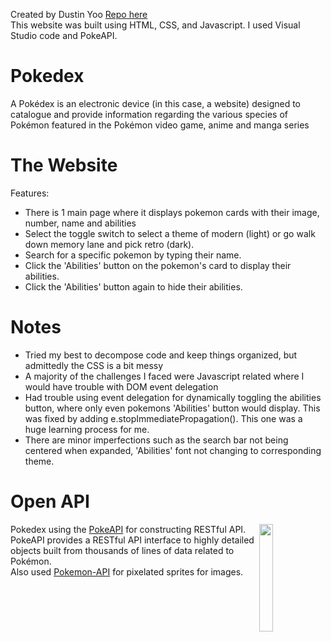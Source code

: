 Created by Dustin Yoo
[Repo here](https://github.com/dusyoo/Pokedex)
<br>
This website was built using HTML, CSS, and Javascript. I used Visual Studio code and PokeAPI.

# Pokedex

A Pokédex is an electronic device (in this case, a website) designed to catalogue and provide information regarding the various species of Pokémon featured in the Pokémon video game, anime and manga series

# The Website

Features:

- There is 1 main page where it displays pokemon cards with their image, number, name and abilities
- Select the toggle switch to select a theme of modern (light) or go walk down memory lane and pick retro (dark).
- Search for a specific pokemon by typing their name.
- Click the 'Abilities' button on the pokemon's card to display their abilities.
- Click the 'Abilities' button again to hide their abilities.

# Notes

- Tried my best to decompose code and keep things organized, but admittedly the CSS is a bit messy
- A majority of the challenges I faced were Javascript related where I would have trouble with DOM event delegation
- Had trouble using event delegation for dynamically toggling the abilities button, where only even pokemons 'Abilities' button would display. This was fixed by adding e.stopImmediatePropagation(). This one was a huge learning process for me.
- There are minor imperfections such as the search bar not being centered when expanded, 'Abilities' font not changing to corresponding theme.

# Open API

<img src="https://user-images.githubusercontent.com/24237865/83422649-d1b1d980-a464-11ea-8c91-a24fdf89cd6b.png" align="right" width="21%"/>

Pokedex using the [PokeAPI](https://pokeapi.co/) for constructing RESTful API.
<br>
PokeAPI provides a RESTful API interface to highly detailed objects built from thousands of lines of data related to Pokémon.
<br>
Also used [Pokemon-API](https://purukitto.github.io/pokemon-api/) for pixelated sprites for images.
